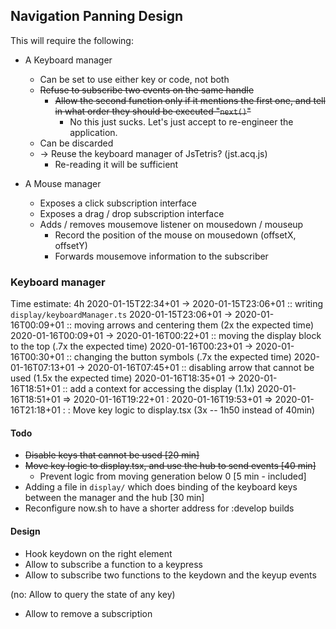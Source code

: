 ## Navigation Panning Design

This will require the following:

- A Keyboard manager

  - Can be set to use either key or code, not both
  - ~~Refuse to subscribe two events on the same handle~~
    - ~~Allow the second function only if it mentions the first one,
      and tell in what order they should be executed
      "`next()`"~~
      - No this just sucks. Let's just accept to re-engineer the application.
  - Can be discarded
  - -> Reuse the keyboard manager of JsTetris? (jst.acq.js)
    - Re-reading it will be sufficient

- A Mouse manager
  - Exposes a click subscription interface
  - Exposes a drag / drop subscription interface
  - Adds / removes mousemove listener on mousedown / mouseup
    - Record the position of the mouse on mousedown (offsetX, offsetY)
    - Forwards mousemove information to the subscriber

### Keyboard manager

Time estimate: 4h
2020-01-15T22:34+01 -> 2020-01-15T23:06+01 :: writing `display/keyboardManager.ts`
2020-01-15T23:06+01 -> 2020-01-16T00:09+01 :: moving arrows and centering them (2x the expected time)
2020-01-16T00:09+01 -> 2020-01-16T00:22+01 :: moving the display block to the top (.7x the expected time)
2020-01-16T00:23+01 -> 2020-01-16T00:30+01 :: changing the button symbols (.7x the expected time)
2020-01-16T07:13+01 -> 2020-01-16T07:45+01 :: disabling arrow that cannot be used (1.5x the expected time)
2020-01-16T18:35+01 -> 2020-01-16T18:51+01 :: add a context for accessing the display (1.1x)
2020-01-16T18:51+01 => 2020-01-16T19:22+01 :
2020-01-16T19:53+01 => 2020-01-16T21:18+01 :
: Move key logic to display.tsx (3x -- 1h50 instead of 40min)

#### Todo

- ~~Disable keys that cannot be used [20 min]~~
- ~~Move key logic to display.tsx, and use the hub to send events [40 min]~~
  - Prevent logic from moving generation below 0 [5 min - included]
- Adding a file in `display/` which does binding of the keyboard keys between the manager and the hub [30 min]
- Reconfigure now.sh to have a shorter address for :develop builds

#### Design

- Hook keydown on the right element
- Allow to subscribe a function to a keypress
- Allow to subscribe two functions to the keydown and the keyup events

(no: Allow to query the state of any key)

- Allow to remove a subscription
